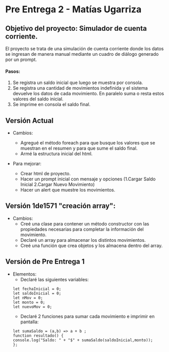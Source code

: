 # Pre Entrega 2 - Matías Ugarriza

## Objetivo del proyecto: Simulador de cuenta corriente.
El proyecto se trata de una simulación de cuenta corriente donde los datos se ingresan de manera manual mediante un cuadro de diálogo generado por un prompt. 
#### Pasos:
1. Se registra un saldo inicial que luego se muestra por consola.
2. Se registra una cantidad de movimientos indefinida y el sistema devuelve los datos de cada movimiento. En paralelo suma o resta estos valores del saldo inicial.
3. Se imprime en consola el saldo final.


## Versión Actual
* Cambios:
    * Agregué el método foreach para que busque los valores que se muestran en el resumen y para que sume el saldo final.
    * Armé la estructura inicial del html.
    
* Para mejorar:
    * Crear html de proyecto.
    * Hacer un prompt inicial con mensaje y opciones (1.Cargar Saldo Inicial 2.Cargar Nuevo Movimiento)
    * Hacer un alert que muestre los movimientos.

## Versión 1de1571 "creación array":
* Cambios:
    * Creé una clase para contener un método constructor con las propiedades necesarias para completar la información del movimiento.
    * Declaré un array para almacenar los distintos movimientos.
    * Creé una función que crea objetos y los almacena dentro  del array.
    

## Versión de Pre Entrega 1
* Elementos:
    * Declaré las siguientes variables: 
    ```
    let fechaInicial = 0;
    let saldoInicial = 0;
    let nMov = 0;
    let monto = 0;
    let nuevoMov = 0;
    ```
    * Declaré 2 funciones para sumar cada movimiento e imprimir en pantalla:
    ```
    let sumaSaldo = (a,b) => a + b ;
    function resultado() {
    console.log("Saldo: " + "$" + sumaSaldo(saldoInicial,monto));
    };
    ```